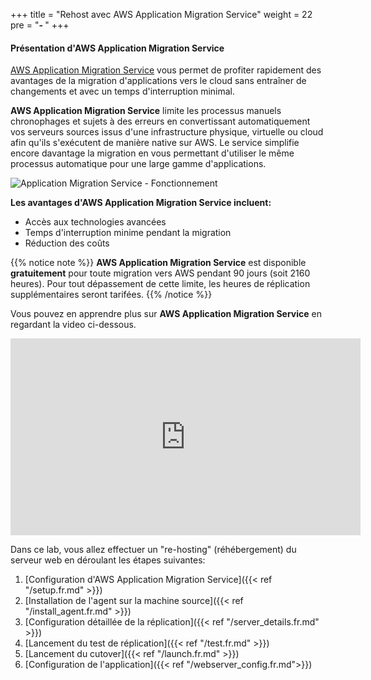 +++
title = "Rehost avec AWS Application Migration Service"
weight = 22
pre = "<b>- </b>"
+++

#### Présentation d'AWS Application Migration Service

<a href="https://aws.amazon.com/fr/application-migration-service/" target="_blank"> AWS Application Migration Service</a> vous permet de profiter rapidement des avantages de la migration d'applications vers le cloud sans entraîner de changements et avec un temps d'interruption minimal.

**AWS Application Migration Service** limite les processus manuels chronophages et sujets à des erreurs en convertissant automatiquement vos serveurs sources issus d'une infrastructure physique, virtuelle ou cloud afin qu'ils s'exécutent de manière native sur AWS. Le service simplifie encore davantage la migration en vous permettant d'utiliser le même processus automatique pour une large gamme d'applications.

![Application Migration Service - Fonctionnement](/app_mig_serv/how-it-works.en.jpg)

**Les avantages d'AWS Application Migration Service incluent:**

- Accès aux technologies avancées
- Temps d'interruption minime pendant la migration
- Réduction des coûts

{{% notice note %}}
**AWS Application Migration Service** est disponible **gratuitement** pour toute migration vers AWS pendant 90 jours (soit 2160 heures). Pour tout dépassement de cette limite, les heures de réplication supplémentaires seront tarifées.
{{% /notice %}}  

Vous pouvez en apprendre plus sur **AWS Application Migration Service** en regardant la video ci-dessous.
<center><iframe width="560" height="315" src="https://www.youtube.com/embed/ao8geVzmmRo" frameborder="0" allow="accelerometer; autoplay; encrypted-media; gyroscope; picture-in-picture" allowfullscreen></iframe></center>

Dans ce lab, vous allez effectuer un "re-hosting" (réhébergement) du serveur web en déroulant les étapes suivantes:
1. [Configuration d'AWS Application Migration Service]({{< ref "/setup.fr.md" >}})  
2. [Installation de l'agent sur la machine source]({{< ref "/install_agent.fr.md" >}})  
3. [Configuration détaillée de la réplication]({{< ref "/server_details.fr.md" >}})  
4. [Lancement du test de réplication]({{< ref "/test.fr.md" >}})  
5. [Lancement du cutover]({{< ref "/launch.fr.md" >}})  
6. [Configuration de l'application]({{< ref "/webserver_config.fr.md">}})

